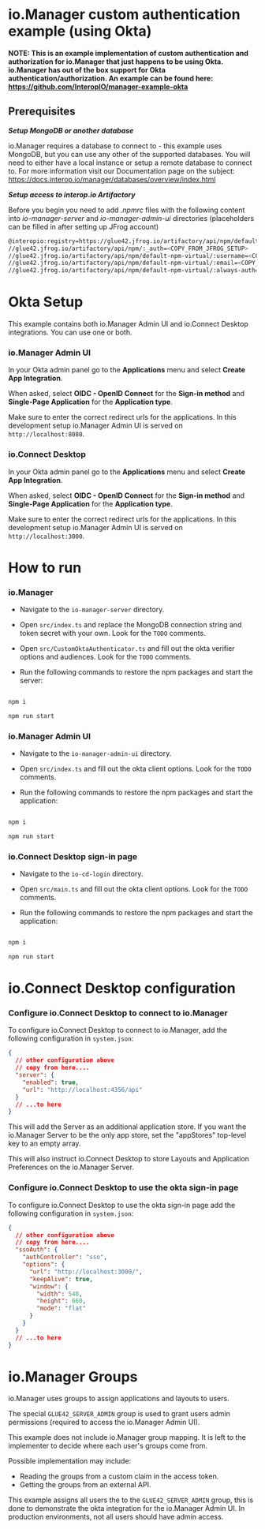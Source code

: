 # io.Manager custom authentication example (using Okta)

**NOTE: This is an example implementation of custom authentication and authorization for io.Manager that just happens to be using Okta. io.Manager has out of the box support for Okta authentication/authorization. An example can be found here: https://github.com/InteropIO/manager-example-okta**


## Prerequisites

_**Setup MongoDB or another database**_

io.Manager requires a database to connect to - this example uses MongoDB, but you can use any other of the supported databases. You will need to either have a local instance or setup a remote database to connect to. For more information visit our Documentation page on the subject: https://docs.interop.io/manager/databases/overview/index.html

_**Setup access to interop.io Artifactory**_

Before you begin you need to add _.npmrc_ files with the following content into _io-manager-server_ and _io-manager-admin-ui_ directories (placeholders can be filled in after setting up JFrog account)

```sh
@interopio:registry=https://glue42.jfrog.io/artifactory/api/npm/default-npm-virtual/
//glue42.jfrog.io/artifactory/api/npm/:_auth=<COPY_FROM_JFROG_SETUP>
//glue42.jfrog.io/artifactory/api/npm/default-npm-virtual/:username=<COPY_FROM_JFROG_SETUP>
//glue42.jfrog.io/artifactory/api/npm/default-npm-virtual/:email=<COPY_FROM_JFROG_SETUP>
//glue42.jfrog.io/artifactory/api/npm/default-npm-virtual/:always-auth=true
```

# Okta Setup

This example contains both io.Manager Admin UI and io.Connect Desktop integrations. You can use one or both.

### io.Manager Admin UI

In your Okta admin panel go to the **Applications** menu and select **Create App Integration**.

When asked, select **OIDC - OpenID Connect** for the **Sign-in method** and **Single-Page Application** for the **Application type**.

Make sure to enter the correct redirect urls for the applications. In this development setup io.Manager Admin UI is served on `http://localhost:8080`.

### io.Connect Desktop

In your Okta admin panel go to the **Applications** menu and select **Create App Integration**.

When asked, select **OIDC - OpenID Connect** for the **Sign-in method** and **Single-Page Application** for the **Application type**.

Make sure to enter the correct redirect urls for the applications. In this development setup io.Manager Admin UI is served on `http://localhost:3000`.

# How to run

### io.Manager

- Navigate to the `io-manager-server` directory.

- Open `src/index.ts` and replace the MongoDB connection string and token secret with your own. Look for the `TODO` comments.

- Open `src/CustomOktaAuthenticator.ts` and fill out the okta verifier options and audiences. Look for the `TODO` comments.

- Run the following commands to restore the npm packages and start the server:

```sh

npm i

npm run start

```

### io.Manager Admin UI

- Navigate to the `io-manager-admin-ui` directory.

- Open `src/index.ts` and fill out the okta client options. Look for the `TODO` comments.

- Run the following commands to restore the npm packages and start the application:

```sh

npm i

npm run start

```

### io.Connect Desktop sign-in page

- Navigate to the `io-cd-login` directory.

- Open `src/main.ts` and fill out the okta client options. Look for the `TODO` comments.

- Run the following commands to restore the npm packages and start the application:

```sh

npm i

npm run start

```

# io.Connect Desktop configuration

### Configure io.Connect Desktop to connect to io.Manager

To configure io.Connect Desktop to connect to io.Manager, add the following configuration in `system.json`:

```json
{
  // other configuration above
  // copy from here....
  "server": {
    "enabled": true,
    "url": "http://localhost:4356/api"
  }
  // ...to here
}
```

This will add the Server as an additional application store. If you want the io.Manager Server to be the only app store, set the "appStores" top-level key to an empty array.

This will also instruct io.Connect Desktop to store Layouts and Application Preferences on the io.Manager Server.

### Configure io.Connect Desktop to use the okta sign-in page

To configure io.Connect Desktop to use the okta sign-in page add the following configuration in `system.json`:

```json
{
  // other configuration above
  // copy from here....
  "ssoAuth": {
    "authController": "sso",
    "options": {
      "url": "http://localhost:3000/",
      "keepAlive": true,
      "window": {
        "width": 540,
        "height": 660,
        "mode": "flat"
      }
    }
  }
  // ...to here
}
```

# io.Manager Groups

io.Manager uses groups to assign applications and layouts to users.

The special `GLUE42_SERVER_ADMIN` group is used to grant users admin permissions (required to access the io.Manager Admin UI).

This example does not include io.Manager group mapping. It is left to the implementer to decide where each user's groups come from.

Possible implementation may include:

- Reading the groups from a custom claim in the access token.
- Getting the groups from an external API.

This example assigns all users the to the `GLUE42_SERVER_ADMIN` group, this is done to demonstrate the okta integration for the io.Manager Admin UI. In production environments, not all users should have admin access.
